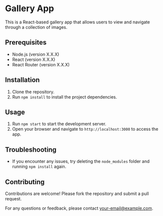 # Gallery App

This is a React-based gallery app that allows users to view and navigate through a collection of images.

## Prerequisites

- Node.js (version X.X.X)
- React (version X.X.X)
- React Router (version X.X.X)

## Installation

1. Clone the repository.
2. Run `npm install` to install the project dependencies.

## Usage

1. Run `npm start` to start the development server.
2. Open your browser and navigate to `http://localhost:3000` to access the app.

## Troubleshooting

- If you encounter any issues, try deleting the `node_modules` folder and running `npm install` again.

## Contributing

Contributions are welcome! Please fork the repository and submit a pull request.

For any questions or feedback, please contact [your-email@example.com](mailto:your-email@example.com).
